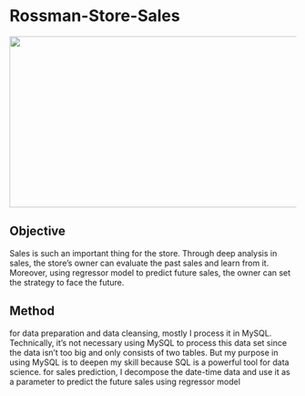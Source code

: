 # Rossman-Store-Sales
<p align="center">
  <img width="600" height="300" src="https://encrypted-tbn0.gstatic.com/images?q=tbn:ANd9GcRnla8J7TAsor24eM165uqowt-2ixVMBlILAe3s_0Ermc_T0d0J&s">
</p>

## Objective
Sales is such an important thing for the store. Through deep analysis in sales, the store’s
owner can evaluate the past sales and learn from it. Moreover, using regressor model to
predict future sales, the owner can set the strategy to face the future.

## Method
for data preparation and data cleansing, mostly I process it in MySQL. Technically, it’s not
necessary using MySQL to process this data set since the data isn’t too big and only
consists of two tables. But my purpose in using MySQL is to deepen my skill because SQL
is a powerful tool for data science.
for sales prediction, I decompose the date-time data and use it as a parameter to predict
the future sales using regressor model
